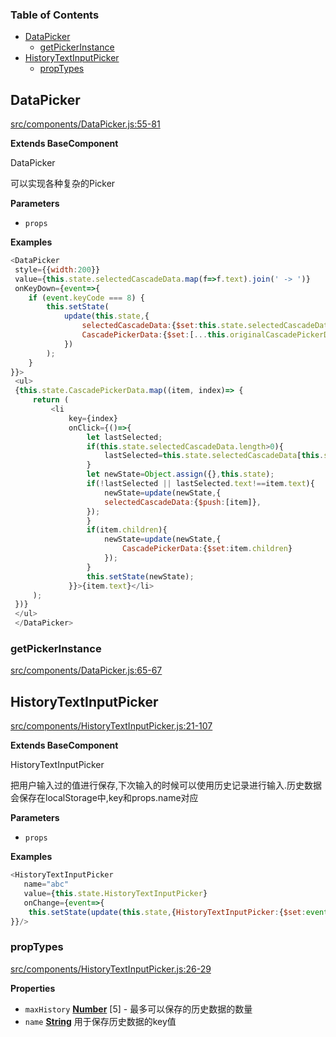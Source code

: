 <!-- Generated by documentation.js. Update this documentation by updating the source code. -->

### Table of Contents

-   [DataPicker](#datapicker)
    -   [getPickerInstance](#getpickerinstance)
-   [HistoryTextInputPicker](#historytextinputpicker)
    -   [propTypes](#proptypes)

## DataPicker

[src/components/DataPicker.js:55-81](https://github.com/m860/react-component-picker/blob/15b65391be3dff64f7d862a8e79b2c157defa82b/src/components/DataPicker.js#L55-L81 "Source code on GitHub")

**Extends BaseComponent**

DataPicker

可以实现各种复杂的Picker

**Parameters**

-   `props`  

**Examples**

```javascript
<DataPicker
 style={{width:200}}
 value={this.state.selectedCascadeData.map(f=>f.text).join(' -> ')}
 onKeyDown={event=>{
	if (event.keyCode === 8) {
		this.setState(
			update(this.state,{
				selectedCascadeData:{$set:this.state.selectedCascadeData.slice(0,this.state.selectedCascadeData.length-1)},
				CascadePickerData:{$set:[...this.originalCascadePickerData]}
			})
		);
	}
}}>
 <ul>
 {this.state.CascadePickerData.map((item, index)=> {
	 return (
		 <li
			 key={index}
			 onClick={()=>{
				 let lastSelected;
				 if(this.state.selectedCascadeData.length>0){
					 lastSelected=this.state.selectedCascadeData[this.state.selectedCascadeData.length-1];
				 }
				 let newState=Object.assign({},this.state);
				 if(!lastSelected || lastSelected.text!==item.text){
					 newState=update(newState,{
					 selectedCascadeData:{$push:[item]},
				 });
				 }
				 if(item.children){
					 newState=update(newState,{
						 CascadePickerData:{$set:item.children}
					 });
				 }
				 this.setState(newState);
			 }}>{item.text}</li>
	 );
 })}
 </ul>
 </DataPicker>
```

### getPickerInstance

[src/components/DataPicker.js:65-67](https://github.com/m860/react-component-picker/blob/15b65391be3dff64f7d862a8e79b2c157defa82b/src/components/DataPicker.js#L65-L67 "Source code on GitHub")

## HistoryTextInputPicker

[src/components/HistoryTextInputPicker.js:21-107](https://github.com/m860/react-component-picker/blob/15b65391be3dff64f7d862a8e79b2c157defa82b/src/components/HistoryTextInputPicker.js#L21-L107 "Source code on GitHub")

**Extends BaseComponent**

HistoryTextInputPicker

把用户输入过的值进行保存,下次输入的时候可以使用历史记录进行输入.历史数据会保存在localStorage中,key和props.name对应

**Parameters**

-   `props`  

**Examples**

```javascript
<HistoryTextInputPicker
   name="abc"
   value={this.state.HistoryTextInputPicker}
   onChange={event=>{
	this.setState(update(this.state,{HistoryTextInputPicker:{$set:event.target.value}}));
}}/>
```

### propTypes

[src/components/HistoryTextInputPicker.js:26-29](https://github.com/m860/react-component-picker/blob/15b65391be3dff64f7d862a8e79b2c157defa82b/src/components/HistoryTextInputPicker.js#L26-L29 "Source code on GitHub")

**Properties**

-   `maxHistory` **[Number](https://developer.mozilla.org/en-US/docs/Web/JavaScript/Reference/Global_Objects/Number)** [5] - 最多可以保存的历史数据的数量
-   `name` **[String](https://developer.mozilla.org/en-US/docs/Web/JavaScript/Reference/Global_Objects/String)** 用于保存历史数据的key值

